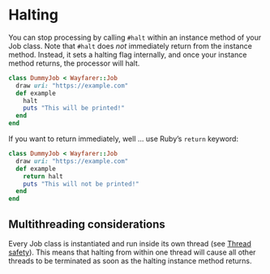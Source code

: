 # Halting
You can stop processing by calling `#halt` within an instance method of your Job class. Note that `#halt` does _not_ immediately return from the instance method. Instead, it sets a halting flag internally, and once your instance method returns, the processor will halt.

```ruby
class DummyJob < Wayfarer::Job
  draw uri: "https://example.com"
  def example
    halt
    puts "This will be printed!"
  end
end
```

If you want to return immediately, well … use Ruby’s `return` keyword:

```ruby
class DummyJob < Wayfarer::Job
  draw uri: "https://example.com"
  def example
    return halt
    puts "This will not be printed!"
  end
end
```

## Multithreading considerations
Every Job class is instantiated and run inside its own thread (see [Thread safety]()). This means that halting from within one thread will cause all other threads to be terminated as soon as the halting instance method returns.